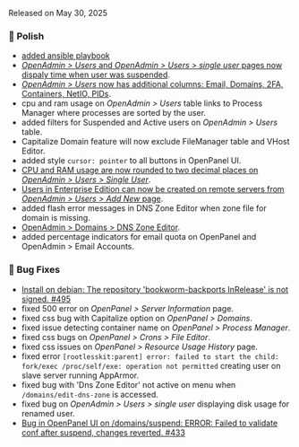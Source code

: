 Released on May 30, 2025

### 💅 Polish
- [added ansible playbook](/docs/admin/intro/#installation)
- [*OpenAdmin > Users* and *OpenAdmin > Users > single user* pages now dispaly time when user was suspended](https://i.postimg.cc/zBmj3QvP/2025-05-30-13-44.png).
- [*OpenAdmin > Users* now has additional columns: Email, Domains, 2FA, Containers, NetIO, PIDs](https://i.postimg.cc/7HhCGmSm/2025-05-29-19-06.png).
- cpu and ram usage on *OpenAdmin > Users* table links to Process Manager where processes are sorted by the user.
- added filters for Suspended and Active users on *OpenAdmin > Users* table.
- Capitalize Domain feature will now exclude FileManager table and VHost Editor.
- added style `cursor: pointer` to all buttons in OpenPanel UI.
- [CPU and RAM usage are now rounded to two decimal places on *OpenAdmin > Users > Single User*](https://i.postimg.cc/Hsynwt74/2025-05-28-13-06.png).
- [Users in Enterprise Edition can now be created on remote servers from *OpenAdmin > Users > Add New* page](https://i.postimg.cc/Dwp6Zy6m/2025-05-28-17-19.png).
- added flash error messages in DNS Zone Editor when zone file for domain is missing.
- [OpenAdmin > Domains > DNS Zone Editor](https://i.postimg.cc/CwNWBppg/2025-05-29-14-02.png).
- added percentage indicators for email quota on OpenPanel and OpenAdmin > Email Accounts.

### 🐛 Bug Fixes
- [Install on debian: The repository 'bookworm-backports InRelease' is not signed. #495](https://github.com/stefanpejcic/OpenPanel/issues/495)
- fixed 500 error on *OpenPanel > Server Information* page.
- fixed css bug with Capitalize option on *OpenPanel > Domains*.
- fixed issue detecting container name on *OpenPanel > Process Manager*.
- fixed css bugs on *OpenPanel > Crons > File Editor*.
- fixed css issues on *OpenPanel > Resource Usage History* page.
- fixed error `[rootlesskit:parent] error: failed to start the child: fork/exec /proc/self/exe: operation not permitted` creating user on slave server running AppArmor.
- fixed bug with 'Dns Zone Editor' not active on menu when `/domains/edit-dns-zone` is accessed.
- fixed bug on *OpenAdmin > Users > single user* displaying disk usage for renamed user.
- [Bug in OpenPanel UI on /domains/suspend: ERROR: Failed to validate conf after suspend, changes reverted. #433](https://github.com/stefanpejcic/OpenPanel/issues/433)
